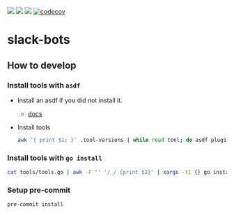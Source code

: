 ![](https://github.com/mugioka/slack-bots/actions/workflows/ci-apps.yaml/badge.svg?branch=main)
![](https://github.com/mugioka/slack-bots/actions/workflows/ci-helm-charts.yaml/badge.svg?branch=main)
![](https://github.com/mugioka/slack-bots/actions/workflows/release-helm-charts.yaml/badge.svg?branch=main)
[![codecov](https://codecov.io/gh/mugioka/slack-bots/branch/main/graph/badge.svg?token=A343SU2DXS)](https://codecov.io/gh/mugioka/slack-bots)

# slack-bots

## How to develop

### Install tools with `asdf`

- Install an asdf if you did not install it.
  - [docs](http://asdf-vm.com/guide/getting-started.html#_1-install-dependencies)
- Install tools

  ```bash
  awk '{ print $1; }' .tool-versions | while read tool; do asdf plugin add ${tool}; done; asdf install
  ```

### Install tools with `go install`

```bash
cat tools/tools.go | awk -F'"' '/_/ {print $2}' | xargs -tI {} go install {}
```

### Setup pre-commit

```bash
pre-commit install
```
